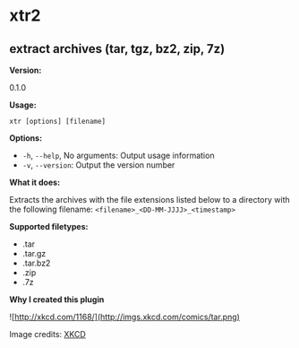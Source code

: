xtr2
====

extract archives (tar, tgz, bz2, zip, 7z)
-----------------------------------------

**Version:**
   
0.1.0

**Usage:**
   
`xtr [options] [filename]`

**Options:**
   
* `-h`, `--help`, No arguments: Output usage information
* `-v`, `--version`: Output the version number

**What it does:**
   
Extracts the archives with the file extensions listed below
to a directory with the following filename:
`<filename>_<DD-MM-JJJJ>_<timestamp>`

**Supported filetypes:**
   
* .tar
* .tar.gz
* .tar.bz2
* .zip
* .7z

**Why I created this plugin**

![http://xkcd.com/1168/](http://imgs.xkcd.com/comics/tar.png)

Image credits: [XKCD](http://xkcd.com/ "XKCD")
